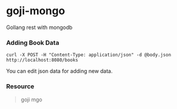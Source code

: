 # goji-mongo
Gollang rest with mongodb
### Adding Book Data
`curl -X POST -H "Content-Type: application/json" -d @body.json http://localhost:8080/books`

You can edit json data for adding new data.

### Resource
>goji
>mgo